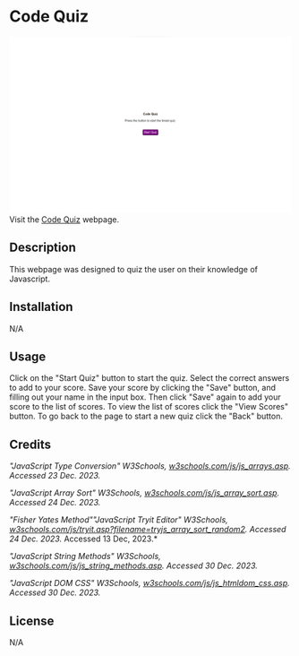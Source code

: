 # Code Quiz

![Code Quiz](./assets/images/screenshot.png)
Visit the [Code Quiz](https://kdelaria.github.io/code-quiz/) webpage.

## Description

 This webpage was designed to quiz the user on their knowledge of Javascript.

## Installation

N/A

## Usage

Click on the "Start Quiz" button to start the quiz. Select the correct answers to add to your score. Save your score by clicking the "Save" button, and filling out your name in the input box.  Then click "Save" again to add your score to the list of scores.  To view the list of scores click the "View Scores" button.  To go back to the page to start a new quiz click the "Back" button.

## Credits

*"JavaScript Type Conversion" W3Schools, *[w3schools.com/js/js_arrays.asp](https://www.w3schools.com/js/js_arrays.asp)*. Accessed 23 Dec. 2023.*

*"JavaScript Array Sort" W3Schools, *[w3schools.com/js/js_array_sort.asp](https://www.w3schools.com/js/js_array_sort.asp)*. Accessed 24 Dec. 2023.*

*"Fisher Yates Method""JavaScript Tryit Editor" W3Schools, *[w3schools.com/js/tryit.asp?filename=tryjs_array_sort_random2](https://www.w3schools.com/js/tryit.asp?filename=tryjs_array_sort_random2)*. Accessed 24 Dec. 2023.*
Accessed 13 Dec, 2023.*

*"JavaScript String Methods" W3Schools, *[w3schools.com/js/js_string_methods.asp](https://www.w3schools.com/js/js_string_methods.asp)*. Accessed 30 Dec. 2023.*

*"JavaScript DOM CSS" W3Schools, *[w3schools.com/js/js_htmldom_css.asp](https://www.w3schools.com/js/js_htmldom_css.asp)*. Accessed 30 Dec. 2023.*

## License
N/A